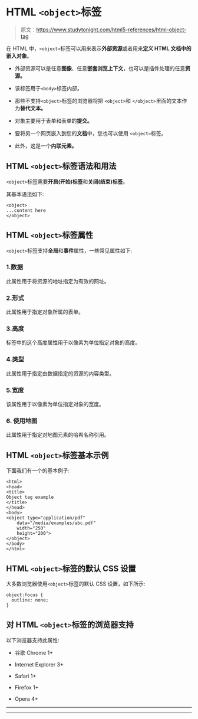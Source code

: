 # HTML `<object>`标签

> 原文：<https://www.studytonight.com/html5-references/html-object-tag>

在 HTML 中，`<object>`标签可以用来表示**外部资源**或者用来**定义 HTML 文档中的嵌入对象**。

*   外部资源可以是任意**图像**、任意**嵌套浏览上下文**，也可以是插件处理的任意**资源。**

*   该标签用于`<body>`标签内部。

*   那些不支持`<object>`标签的浏览器将把 `<object>`和 `</object>`里面的文本作为**替代文本。**

*   对象主要用于表单和表单的**提交。**

*   要将另一个网页嵌入到您的**文档**中，您也可以使用 `<object>`标签。

*   此外，这是一个**内联元素。**

## HTML `<object>`标签语法和用法

`<object>`标签需要**开启(开始)标签**和**关闭(结束)标签**。

其基本语法如下:

```
<object>
...content here
</object>
```

## HTML `<object>`标签属性

`<object>`标签支持**全局**和**事件**属性，一些常见属性如下:

### 1.数据

此属性用于将资源的地址指定为有效的网址。

### 2.形式

此属性用于指定对象所属的表单。

### 3.高度

<object>标签中的这个高度属性用于以像素为单位指定对象的高度。</object>

### 4.类型

此属性用于指定由数据指定的资源的内容类型。

### 5.宽度

该属性用于以像素为单位指定对象的宽度。

### 6\. 使用地图

此属性用于指定对地图元素的哈希名称引用。

## HTML `<object>`标签基本示例

下面我们有一个<object>的基本例子:</object>

```
<html>
<head>
<title>
Object tag example
</title>
</head>
<body>
<object type="application/pdf"
    data="/media/examples/abc.pdf"
    width="250"
    height="200">
</object>
</body>
</html>
```

## HTML `<object>`标签的默认 CSS 设置

大多数浏览器使用`<object>`标签的默认 CSS 设置，如下所示:

```
object:focus {
  outline: none;
} 
```

## 对 HTML `<object>`标签的浏览器支持

以下浏览器支持此属性:

*   谷歌 Chrome 1+

*   Internet Explorer 3+

*   Safari 1+

*   Firefox 1+

*   Opera 4+

* * *

* * *